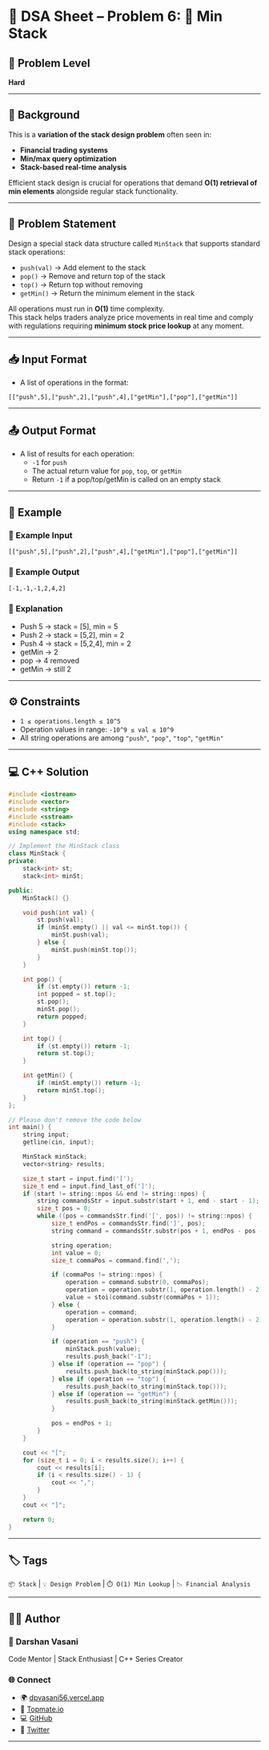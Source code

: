 # 🏦 DSA Sheet – Problem 6: 🔐 Min Stack

## 🧠 Problem Level  
**Hard**

---

## 🧩 Background  

This is a **variation of the stack design problem** often seen in:
- **Financial trading systems**
- **Min/max query optimization**
- **Stack-based real-time analysis**

Efficient stack design is crucial for operations that demand **O(1) retrieval of min elements** alongside regular stack functionality.

---

## 📝 Problem Statement  

Design a special stack data structure called `MinStack` that supports standard stack operations:  
- `push(val)` → Add element to the stack  
- `pop()` → Remove and return top of the stack  
- `top()` → Return top without removing  
- `getMin()` → Return the minimum element in the stack  

All operations must run in **O(1)** time complexity.  
This stack helps traders analyze price movements in real time and comply with regulations requiring **minimum stock price lookup** at any moment.

---

## 📥 Input Format  

- A list of operations in the format:  
```
[["push",5],["push",2],["push",4],["getMin"],["pop"],["getMin"]]
```

---

## 📤 Output Format  

- A list of results for each operation:  
  - `-1` for `push`  
  - The actual return value for `pop`, `top`, or `getMin`  
  - Return `-1` if a pop/top/getMin is called on an empty stack

---

## 🧪 Example  

### 🔹 Example Input  
```
[["push",5],["push",2],["push",4],["getMin"],["pop"],["getMin"]]
```

### 🔹 Example Output  
```
[-1,-1,-1,2,4,2]
```

### 🧠 Explanation  
- Push 5 → stack = [5], min = 5  
- Push 2 → stack = [5,2], min = 2  
- Push 4 → stack = [5,2,4], min = 2  
- getMin → 2  
- pop → 4 removed  
- getMin → still 2

---

## ⚙️ Constraints  
- `1 ≤ operations.length ≤ 10^5`  
- Operation values in range: `-10^9 ≤ val ≤ 10^9`  
- All string operations are among `"push"`, `"pop"`, `"top"`, `"getMin"`

---

## 💻 C++ Solution  

```cpp
#include <iostream>
#include <vector>
#include <string>
#include <sstream>
#include <stack>
using namespace std;

// Implement the MinStack class
class MinStack {
private:
    stack<int> st;
    stack<int> minSt;

public:
    MinStack() {}

    void push(int val) {
        st.push(val);
        if (minSt.empty() || val <= minSt.top()) {
            minSt.push(val);
        } else {
            minSt.push(minSt.top());
        }
    }

    int pop() {
        if (st.empty()) return -1;
        int popped = st.top();
        st.pop();
        minSt.pop();
        return popped;
    }

    int top() {
        if (st.empty()) return -1;
        return st.top();
    }

    int getMin() {
        if (minSt.empty()) return -1;
        return minSt.top();
    }
};

// Please don't remove the code below
int main() {
    string input;
    getline(cin, input);

    MinStack minStack;
    vector<string> results;

    size_t start = input.find('[');
    size_t end = input.find_last_of(']');
    if (start != string::npos && end != string::npos) {
        string commandsStr = input.substr(start + 1, end - start - 1);
        size_t pos = 0;
        while ((pos = commandsStr.find('[', pos)) != string::npos) {
            size_t endPos = commandsStr.find(']', pos);
            string command = commandsStr.substr(pos + 1, endPos - pos - 1);

            string operation;
            int value = 0;
            size_t commaPos = command.find(',');

            if (commaPos != string::npos) {
                operation = command.substr(0, commaPos);
                operation = operation.substr(1, operation.length() - 2);
                value = stoi(command.substr(commaPos + 1));
            } else {
                operation = command;
                operation = operation.substr(1, operation.length() - 2);
            }

            if (operation == "push") {
                minStack.push(value);
                results.push_back("-1");
            } else if (operation == "pop") {
                results.push_back(to_string(minStack.pop()));
            } else if (operation == "top") {
                results.push_back(to_string(minStack.top()));
            } else if (operation == "getMin") {
                results.push_back(to_string(minStack.getMin()));
            }

            pos = endPos + 1;
        }
    }

    cout << "[";
    for (size_t i = 0; i < results.size(); i++) {
        cout << results[i];
        if (i < results.size() - 1) {
            cout << ",";
        }
    }
    cout << "]";

    return 0;
}
```

---

## 🏷️ Tags  
`📦 Stack` | `💡 Design Problem` | `⏱️ O(1) Min Lookup` | `📉 Financial Analysis`

---

## 👨‍💻 Author  

### 🚀 **Darshan Vasani**  
Code Mentor | Stack Enthusiast | C++ Series Creator  

### 🌐 Connect  
- 🌍 [dpvasani56.vercel.app](https://dpvasani56.vercel.app)  
- 💬 [Topmate.io](https://topmate.io/dpvasani56)  
- 💻 [GitHub](https://github.com/dpvasani)  
- 🧵 [Twitter](https://x.com/vasanidarshan56)

---